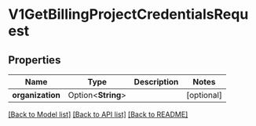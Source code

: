 # V1GetBillingProjectCredentialsRequest

## Properties

Name | Type | Description | Notes
------------ | ------------- | ------------- | -------------
**organization** | Option<**String**> |  | [optional]

[[Back to Model list]](../README.md#documentation-for-models) [[Back to API list]](../README.md#documentation-for-api-endpoints) [[Back to README]](../README.md)


